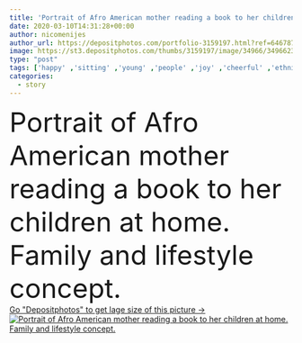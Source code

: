 ```yaml
---
title: 'Portrait of Afro American mother reading a book to her children at home. Family and lifestyle concept.'
date: 2020-03-10T14:31:28+00:00
author: nicomenijes
author_url: https://depositphotos.com/portfolio-3159197.html?ref=64678756
image: https://st3.depositphotos.com/thumbs/3159197/image/34966/349662380/api_thumb_450.jpg?forcejpeg=true
type: "post"
tags: ['happy' ,'sitting' ,'young' ,'people' ,'joy' ,'cheerful' ,'ethnicity' ,'cute' ,'life' ,'child' ,'little' ,'family' ,'black' ,'boy' ,'childhood' ,'children' ,'kid' ,'three' ,'african' ,'home' ,'woman' ,'lifestyle' ,'read' ,'together' ,'togetherness' ,'reading' ,'book' ,'looking' ,'indoors' ,'american' ,'learn' ,'literature' ,'textbook' ,'son' ,'relaxing' ,'mother' ,'parent' ,'mom' ,'story' ,'parenthood' ,'motherhood' ,'mixed race family' ]
categories: 
  - story
---
```

<div aling="center">
            <font size="60"> Portrait of Afro American mother reading a book to her children at home. Family and lifestyle concept.</font>   
</div>
<div>
    <a href='https://st3.depositphotos.com/thumbs/3159197/image/34966/349662380/api_thumb_450.jpg?forcejpeg=true?ref=64678756' target=_blank > Go "Depositphotos" to get lage size of this picture ->
        <img href='https://st3.depositphotos.com/thumbs/3159197/image/34966/349662380/api_thumb_450.jpg?forcejpeg=true?ref=64678756' src='https://st3.depositphotos.com/3159197/34966/i/950/depositphotos_349662380-stock-photo-portrait-afro-american-mother-reading.jpg?forcejpeg=true' alt='Portrait of Afro American mother reading a book to her children at home. Family and lifestyle concept.' >
    </a>
</div>

